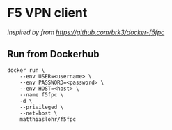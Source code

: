 
# F5 VPN client

*inspired by from https://github.com/brk3/docker-f5fpc*

## Run from Dockerhub

```
docker run \
    --env USER=<username> \
    --env PASSWORD=<password> \
    --env HOST=<host> \
    --name f5fpc \
    -d \
    --privileged \
    --net=host \
    matthiaslohr/f5fpc
```

